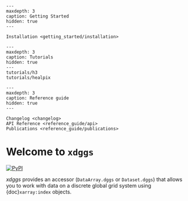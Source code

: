 ```{toctree}
---
maxdepth: 3
caption: Getting Started
hidden: true
---

Installation <getting_started/installation>
```

```{toctree}
---
maxdepth: 3
caption: Tutorials
hidden: true
---
tutorials/h3
tutorials/healpix
```

<!-- ```{toctree} -->
<!-- --- -->
<!-- maxdepth: 3 -->
<!-- caption: User guide -->
<!-- hidden: true -->
<!-- --- -->
<!-- ``` -->

```{toctree}
---
maxdepth: 3
caption: Reference guide
hidden: true
---

Changelog <changelog>
API Reference <reference_guide/api>
Publications <reference_guide/publications>
```

# Welcome to `xdggs`

[![PyPI](https://img.shields.io/pypi/v/xdggs.svg?style=flat)](https://pypi.org/project/xdggs)

_xdggs_ provides an accessor (`DataArray.dggs` or `Dataset.dggs`) that allows you to work with data on a discrete global grid system using {doc}`xarray:index` objects.
